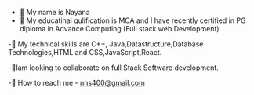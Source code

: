 - 👋 My name is Nayana
- 👀 My educatinal qulification is MCA  and
  I have recently certified in PG diploma in Advance Computing (Full stack web Development).

-🌱 My technical skills are C++, Java,Datastructure,Database Technologies,HTML and CSS,JavaScript,React.

-💞Iam looking to collaborate on full Stack Software development.

-🌱 How to reach me - nns400@gmail.com

<!---
nayana400/nayana400 is a ✨ special ✨ repository because its `README.md` (this file) appears on your GitHub profile.
You can click the Preview link to take a look at your changes.
--->
